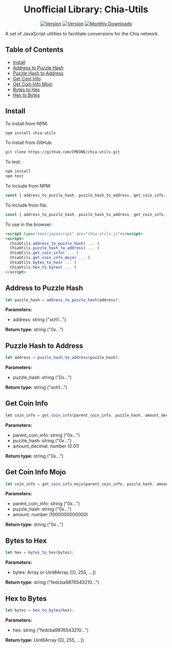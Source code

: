 <!-- <p align="center">
  <a href="https://chia.togatech.org/" target="_blank" rel="noopener noreferrer">
    <img src="https://chia.togatech.org/favicon.ico" width="50" alt="Chia-Utils Logo">
  </a>
</p> -->

<h1 align="center">Unofficial Library: Chia-Utils</h1>
<p align="center">
  <a href="https://www.npmjs.com/package/chia-utils"><img src="https://img.shields.io/npm/v/chia-utils.svg?sanitize=true" alt="Version"></a>
  <a href="https://www.npmjs.com/package/chia-utils"><img src="https://img.shields.io/npm/l/chia-utils.svg?sanitize=true" alt="Version"></a>
  <a href="https://www.npmjs.com/package/chia-utils"><img src="https://img.shields.io/npm/dm/chia-utils.svg?sanitize=true" alt="Monthly Downloads"></a>
  <!--<a href="https://www.npmjs.com/package/chia-utils"><img src="https://badgen.net/bundlephobia/min/chia-utils?color=green&label=minified" alt="Minified"></a>
  <a href="https://www.npmjs.com/package/chia-utils"><img src="https://badgen.net/bundlephobia/minzip/chia-utils?color=green&label=gzipped" alt="Gzipped"></a>-->
</p>

A set of JavaScript utilities to facilitate conversions for the Chia network

## Table of Contents
- [Install](#install)
- [Address to Puzzle Hash](#address-to-puzzle-hash)
- [Puzzle Hash to Address](#puzzle-hash-to-address)
- [Get Coin Info](#get-coin-info)
- [Get Coin Info Mojo](#get-coin-info-mojo)
- [Bytes to Hex](#bytes-to-hex)
- [Hex to Bytes](#hex-to-bytes)

## Install
To install from NPM:
```bash
npm install chia-utils
```

To install from GitHub:
```bash
git clone https://github.com/CMEONE/chia-utils.git
```

To test:
```bash
npm install
npm test
```

To include from NPM:
```javascript
const { address_to_puzzle_hash, puzzle_hash_to_address, get_coin_info, get_coin_info_mojo, bytes_to_hex, hex_to_bytes } = require("chia-utils");
```

To include from file:
```javascript
const { address_to_puzzle_hash, puzzle_hash_to_address, get_coin_info, get_coin_info_mojo, bytes_to_hex, hex_to_bytes } = require("./chia-utils.js");
```

To use in the browser:
```html
<script type="text/javascript" src="chia-utils.js"></script>
<script>
  ChiaUtils.address_to_puzzle_hash( ... )
  ChiaUtils.puzzle_hash_to_address( ... )
  ChiaUtils.get_coin_info( ... )
  ChiaUtils.get_coin_info_mojo( ... )
  ChiaUtils.bytes_to_hex( ... )
  ChiaUtils.hex_to_bytes( ... )
</script>
```

## Address to Puzzle Hash
```javascript
let puzzle_hash = address_to_puzzle_hash(address);
```
**Parameters:**
- address: string ("xch1...")

**Return type:** string ("0x...")

## Puzzle Hash to Address
```javascript
let address = puzzle_hash_to_address(puzzle_hash);
```
**Parameters:**
- puzzle_hash: string ("0x...")

**Return type:** string ("xch1...")

## Get Coin Info
```javascript
let coin_info = get_coin_info(parent_coin_info, puzzle_hash, amount_decimal);
```
**Parameters:**
- parent_coin_info: string ("0x...")
- puzzle_hash: string ("0x...")
- amount_decimal: number (0.01)

**Return type:** string ("0x...")

## Get Coin Info Mojo 
```javascript
let coin_info = get_coin_info_mojo(parent_coin_info, puzzle_hash, amount);
```
**Parameters:**
- parent_coin_info: string ("0x...")
- puzzle_hash: string ("0x...")
- amount: number (1000000000000)

**Return type:** string ("0x...")

## Bytes to Hex
```javascript
let hex = bytes_to_hex(bytes);
```
**Parameters:**
- bytes: Array or Uint8Array ([0, 255, ...])

**Return type:** string ("fedcba9876543210...")

## Hex to Bytes
```javascript
let bytes = hex_to_bytes(hex);
```
**Parameters:**
- hex: string ("fedcba9876543210...")

**Return type:** Uint8Array ([0, 255, ...])
